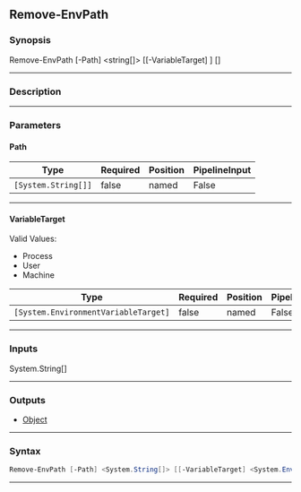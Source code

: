 Remove-EnvPath
--------------
### Synopsis
Remove-EnvPath [-Path] <string[]> [[-VariableTarget] <EnvironmentVariableTarget>] [<CommonParameters>]

---
### Description



---
### Parameters
#### **Path**





|Type               |Required|Position|PipelineInput|
|-------------------|--------|--------|-------------|
|`[System.String[]]`|false   |named   |False        |



---
#### **VariableTarget**


Valid Values:

* Process
* User
* Machine






|Type                                |Required|Position|PipelineInput|
|------------------------------------|--------|--------|-------------|
|`[System.EnvironmentVariableTarget]`|false   |named   |False        |



---
### Inputs
System.String[]

---
### Outputs
* [Object](https://learn.microsoft.com/en-us/dotnet/api/System.Object)




---
### Syntax
```PowerShell
Remove-EnvPath [-Path] <System.String[]> [[-VariableTarget] <System.EnvironmentVariableTarget>] [<CommonParameters>]
```
---
